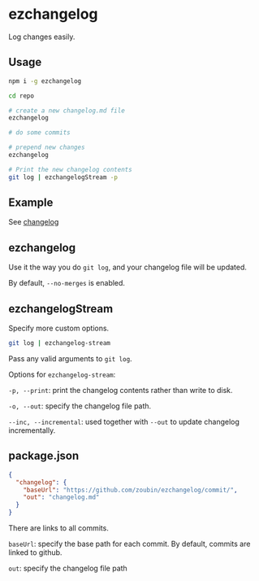 # ezchangelog
Log changes easily.

## Usage

```bash
npm i -g ezchangelog

cd repo

# create a new changelog.md file
ezchangelog

# do some commits

# prepend new changes
ezchangelog

# Print the new changelog contents
git log | ezchangelogStream -p

```

## Example

See [changelog](https://github.com/zoubin/ezchangelog/blob/master/changelog.md)

## ezchangelog

Use it the way you do `git log`,
and your changelog file will be updated.

By default, `--no-merges` is enabled.

## ezchangelogStream
Specify more custom options.

```bash
git log | ezchangelog-stream

```

Pass any valid arguments to `git log`.

Options for `ezchangelog-stream`:

`-p, --print`: print the changelog contents rather than write to disk.

`-o, --out`: specify the changelog file path.

`--inc, --incremental`: used together with `--out` to update changelog incrementally.


## package.json

```json
{
  "changelog": {
    "baseUrl": "https://github.com/zoubin/ezchangelog/commit/",
    "out": "changelog.md"
  }
}
```

There are links to all commits.

`baseUrl`: specify the base path for each commit.
By default, commits are linked to github.

`out`: specify the changelog file path

